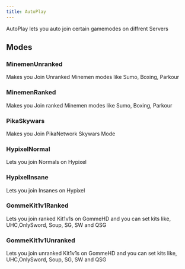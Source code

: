 ```yaml
---
title: AutoPlay
---
```

AutoPlay lets you auto join certain gamemodes on diffrent Servers

## Modes

### MinemenUnranked
Makes you Join Unranked Minemen modes like Sumo, Boxing, Parkour

### MinemenRanked
Makes you Join ranked Minemen modes like Sumo, Boxing, Parkour

### PikaSkywars
Makes you Join PikaNetwork Skywars Mode

### HypixelNormal
Lets you join Normals on Hypixel

### HypixelInsane
Lets you join Insanes on Hypixel

### GommeKit1v1Ranked
Lets you join ranked Kit1v1s on GommeHD and you can set kits like, UHC,OnlySword, Soup, SG, SW and QSG

### GommeKit1v1Unranked
Lets you join unranked Kit1v1s on GommeHD and you can set kits like, UHC,OnlySword, Soup, SG, SW and QSG



